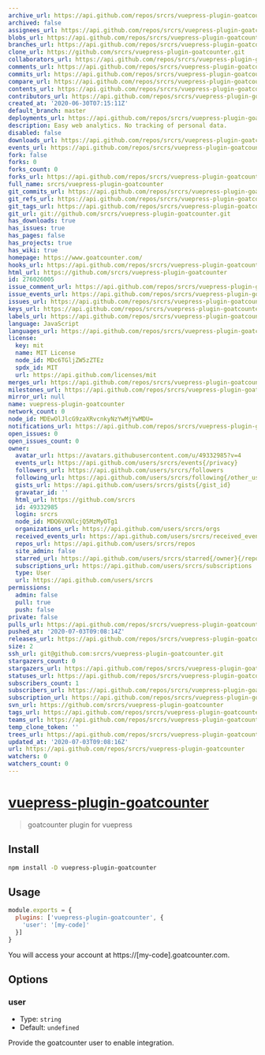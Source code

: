 ```yaml
---
archive_url: https://api.github.com/repos/srcrs/vuepress-plugin-goatcounter/{archive_format}{/ref}
archived: false
assignees_url: https://api.github.com/repos/srcrs/vuepress-plugin-goatcounter/assignees{/user}
blobs_url: https://api.github.com/repos/srcrs/vuepress-plugin-goatcounter/git/blobs{/sha}
branches_url: https://api.github.com/repos/srcrs/vuepress-plugin-goatcounter/branches{/branch}
clone_url: https://github.com/srcrs/vuepress-plugin-goatcounter.git
collaborators_url: https://api.github.com/repos/srcrs/vuepress-plugin-goatcounter/collaborators{/collaborator}
comments_url: https://api.github.com/repos/srcrs/vuepress-plugin-goatcounter/comments{/number}
commits_url: https://api.github.com/repos/srcrs/vuepress-plugin-goatcounter/commits{/sha}
compare_url: https://api.github.com/repos/srcrs/vuepress-plugin-goatcounter/compare/{base}...{head}
contents_url: https://api.github.com/repos/srcrs/vuepress-plugin-goatcounter/contents/{+path}
contributors_url: https://api.github.com/repos/srcrs/vuepress-plugin-goatcounter/contributors
created_at: '2020-06-30T07:15:11Z'
default_branch: master
deployments_url: https://api.github.com/repos/srcrs/vuepress-plugin-goatcounter/deployments
description: Easy web analytics. No tracking of personal data.
disabled: false
downloads_url: https://api.github.com/repos/srcrs/vuepress-plugin-goatcounter/downloads
events_url: https://api.github.com/repos/srcrs/vuepress-plugin-goatcounter/events
fork: false
forks: 0
forks_count: 0
forks_url: https://api.github.com/repos/srcrs/vuepress-plugin-goatcounter/forks
full_name: srcrs/vuepress-plugin-goatcounter
git_commits_url: https://api.github.com/repos/srcrs/vuepress-plugin-goatcounter/git/commits{/sha}
git_refs_url: https://api.github.com/repos/srcrs/vuepress-plugin-goatcounter/git/refs{/sha}
git_tags_url: https://api.github.com/repos/srcrs/vuepress-plugin-goatcounter/git/tags{/sha}
git_url: git://github.com/srcrs/vuepress-plugin-goatcounter.git
has_downloads: true
has_issues: true
has_pages: false
has_projects: true
has_wiki: true
homepage: https://www.goatcounter.com/
hooks_url: https://api.github.com/repos/srcrs/vuepress-plugin-goatcounter/hooks
html_url: https://github.com/srcrs/vuepress-plugin-goatcounter
id: 276026005
issue_comment_url: https://api.github.com/repos/srcrs/vuepress-plugin-goatcounter/issues/comments{/number}
issue_events_url: https://api.github.com/repos/srcrs/vuepress-plugin-goatcounter/issues/events{/number}
issues_url: https://api.github.com/repos/srcrs/vuepress-plugin-goatcounter/issues{/number}
keys_url: https://api.github.com/repos/srcrs/vuepress-plugin-goatcounter/keys{/key_id}
labels_url: https://api.github.com/repos/srcrs/vuepress-plugin-goatcounter/labels{/name}
language: JavaScript
languages_url: https://api.github.com/repos/srcrs/vuepress-plugin-goatcounter/languages
license:
  key: mit
  name: MIT License
  node_id: MDc6TGljZW5zZTEz
  spdx_id: MIT
  url: https://api.github.com/licenses/mit
merges_url: https://api.github.com/repos/srcrs/vuepress-plugin-goatcounter/merges
milestones_url: https://api.github.com/repos/srcrs/vuepress-plugin-goatcounter/milestones{/number}
mirror_url: null
name: vuepress-plugin-goatcounter
network_count: 0
node_id: MDEwOlJlcG9zaXRvcnkyNzYwMjYwMDU=
notifications_url: https://api.github.com/repos/srcrs/vuepress-plugin-goatcounter/notifications{?since,all,participating}
open_issues: 0
open_issues_count: 0
owner:
  avatar_url: https://avatars.githubusercontent.com/u/49332985?v=4
  events_url: https://api.github.com/users/srcrs/events{/privacy}
  followers_url: https://api.github.com/users/srcrs/followers
  following_url: https://api.github.com/users/srcrs/following{/other_user}
  gists_url: https://api.github.com/users/srcrs/gists{/gist_id}
  gravatar_id: ''
  html_url: https://github.com/srcrs
  id: 49332985
  login: srcrs
  node_id: MDQ6VXNlcjQ5MzMyOTg1
  organizations_url: https://api.github.com/users/srcrs/orgs
  received_events_url: https://api.github.com/users/srcrs/received_events
  repos_url: https://api.github.com/users/srcrs/repos
  site_admin: false
  starred_url: https://api.github.com/users/srcrs/starred{/owner}{/repo}
  subscriptions_url: https://api.github.com/users/srcrs/subscriptions
  type: User
  url: https://api.github.com/users/srcrs
permissions:
  admin: false
  pull: true
  push: false
private: false
pulls_url: https://api.github.com/repos/srcrs/vuepress-plugin-goatcounter/pulls{/number}
pushed_at: '2020-07-03T09:08:14Z'
releases_url: https://api.github.com/repos/srcrs/vuepress-plugin-goatcounter/releases{/id}
size: 2
ssh_url: git@github.com:srcrs/vuepress-plugin-goatcounter.git
stargazers_count: 0
stargazers_url: https://api.github.com/repos/srcrs/vuepress-plugin-goatcounter/stargazers
statuses_url: https://api.github.com/repos/srcrs/vuepress-plugin-goatcounter/statuses/{sha}
subscribers_count: 1
subscribers_url: https://api.github.com/repos/srcrs/vuepress-plugin-goatcounter/subscribers
subscription_url: https://api.github.com/repos/srcrs/vuepress-plugin-goatcounter/subscription
svn_url: https://github.com/srcrs/vuepress-plugin-goatcounter
tags_url: https://api.github.com/repos/srcrs/vuepress-plugin-goatcounter/tags
teams_url: https://api.github.com/repos/srcrs/vuepress-plugin-goatcounter/teams
temp_clone_token: ''
trees_url: https://api.github.com/repos/srcrs/vuepress-plugin-goatcounter/git/trees{/sha}
updated_at: '2020-07-03T09:08:16Z'
url: https://api.github.com/repos/srcrs/vuepress-plugin-goatcounter
watchers: 0
watchers_count: 0
---
```


# [vuepress-plugin-goatcounter](https://github.com/srcrs/vuepress-plugin-goatcounter)

> goatcounter plugin for vuepress

## Install

```bash
npm install -D vuepress-plugin-goatcounter
```

## Usage

```javascript
module.exports = {
  plugins: ['vuepress-plugin-goatcounter', {
    'user': '[my-code]'
  }]
}
```

You will access your account at https://[my-code].goatcounter.com.

## Options

### user

- Type: `string`
- Default: `undefined`

Provide the goatcounter user to enable integration.

